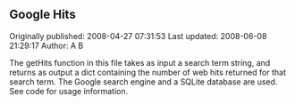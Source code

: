 ## Google Hits 
Originally published: 2008-04-27 07:31:53 
Last updated: 2008-06-08 21:29:17 
Author: A B 
 
The getHits function in this file takes as input a search term string, and returns as output a dict containing the number of web hits returned for that search term. The Google search engine and a SQLite database are used. See code for usage information.